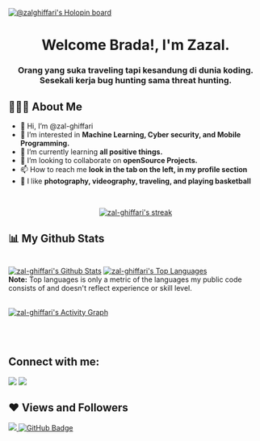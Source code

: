 [![@zalghiffari's Holopin board](https://holopin.io/api/user/board?user=zalghiffari)](https://holopin.io/@zalghiffari)

<h1 align="center">Welcome Brada!, I'm Zazal.</h1>
<h3 align="center">Orang yang suka traveling tapi kesandung di dunia koding.<br>Sesekali kerja bug hunting sama threat hunting.</h3>


## 🤦🏻‍♂️ About Me

- 👋 Hi, I’m @zal-ghiffari
- 👀 I’m interested in **Machine Learning, Cyber security, and Mobile Programming.**
- 🌱 I’m currently learning **all positive things.**
- 💞️ I’m looking to collaborate on **openSource Projects.**
- 📫 How to reach me **look in the tab on the left, in my profile section**
- 🚀 I like **photography, videography, traveling, and playing basketball**

<br/>

<p align="center">
    <a href="https://github.com/kokonior/github-readme-streak-stats">
        <img title="🔥 Get streak stats for your profile at git.io/streak-stats" alt="zal-ghiffari's streak" src="https://github-readme-streak-stats.herokuapp.com/?user=zal-ghiffari&theme=black-ice&hide_border=true&stroke=0000&background=060A0CD0"/>
    </a>
</p>

## 📊 My Github Stats

  <br/>
    <a href="https://github.com/zal-ghiffari/github-readme-stats"><img alt="zal-ghiffari's Github Stats" src="https://github-readme-stats.vercel.app/api?username=zal-ghiffari&show_icons=true&count_private=true&theme=react&hide_border=true&bg_color=0D1117" /></a>
  <a href="https://github.com/zal-ghiffari/github-readme-stats"><img alt="zal-ghiffari's Top Languages" src="https://github-readme-stats.vercel.app/api/top-langs/?username=zal-ghiffari&langs_count=8&count_private=true&layout=compact&theme=react&hide_border=true&bg_color=0D1117" /></a>
  <br/>
  <b>Note:</b> Top languages is only a metric of the languages my public code consists of and doesn't reflect experience or skill level.


<br/>
<br/>

<a href="https://github.com/zal-ghiffari/github-readme-activity-graph"><img alt="zal-ghiffari's Activity Graph" src="https://activity-graph.herokuapp.com/graph?username=zal-ghiffari&bg_color=0D1117&color=5BCDEC&line=5BCDEC&point=FFFFFF&hide_border=true" /></a>

<br/>
<br/>

## Connect with me:
<p align="left">

<a href = "https://twitter.com/zazal_ghiffari"><img src="https://img.icons8.com/fluent/48/000000/twitter.png"/></a>
<a href = "https://www.instagram.com/zazal.ghiffari/"><img src="https://img.icons8.com/fluent/48/000000/instagram-new.png"/></a>

</p>

## ❤ Views and Followers
<a href="https://github.com/Meghna-DAS/github-profile-views-counter">
    <img src="https://komarev.com/ghpvc/?username=zal-ghiffari">
</a>
<a href="https://github.com/zal-ghiffari?tab=followers"><img src="https://img.shields.io/github/followers/zal-ghiffari?label=Followers&style=social" alt="GitHub Badge"></a>

<!---
zal-ghiffari/zal-ghiffari is a ✨ special ✨ repository because its `README.md` (this file) appears on your GitHub profile.
You can click the Preview link to take a look at your changes.
--->
